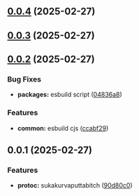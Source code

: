 

## [0.0.4](https://github.com/atls/protobuf/compare/@atls/protoc-gen-interfaces@0.0.3...@atls/protoc-gen-interfaces@0.0.4) (2025-02-27)






## [0.0.3](https://github.com/atls/protobuf/compare/@atls/protoc-gen-interfaces@0.0.2...@atls/protoc-gen-interfaces@0.0.3) (2025-02-27)






## [0.0.2](https://github.com/atls/protobuf/compare/@atls/protoc-gen-interfaces@0.0.1...@atls/protoc-gen-interfaces@0.0.2) (2025-02-27)


### Bug Fixes


* **packages:** esbuild script ([04836a8](https://github.com/atls/protobuf/commit/04836a8d98a692988cbc3a4216a96391c2e74079))

### Features


* **common:** esbuild cjs ([ccabf29](https://github.com/atls/protobuf/commit/ccabf2994e76a9daa5cdd86f224f2c3067d6fae4))



## 0.0.1 (2025-02-27)

### Features

- **protoc:** sukakurvaputtabitch ([90d80c0](https://github.com/atls/protobuf/commit/90d80c0c93f6faea844bb334e4a3012b2b6afa51))
